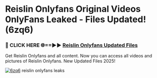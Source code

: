 # Reislin Onlyfans Original Videos 0nlyFans Leaked - Files Updated! (6zq6)

<h3>🔴 CLICK HERE 🌐==►► <a href="https://tinyurl.com/2wckxsce" rel="nofollow">Reislin Onlyfans Updated Files</a></h3>

Get Reislin Onlyfans and all content. Now you can access all videos and pictures of Reislin Onlyfans. New Updated Files 2025!

[![6zq6](https://i.imgur.com/AFduVYN.gif)](https://tinyurl.com/2wckxsce)
reislin onlyfans leaks